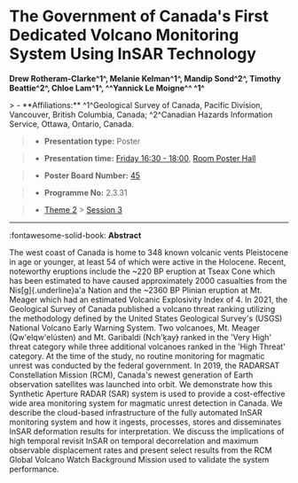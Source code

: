 # The Government of Canada's First Dedicated Volcano Monitoring System Using InSAR Technology

**Drew Rotheram-Clarke^1^, Melanie Kelman^1^, Mandip Sond^2^, Timothy Beattie^2^, Chloe Lam^1^, ^^Yannick Le Moigne^^ ^1^**

<!-- more -->> - **Affiliations:** ^1^Geological Survey of Canada, Pacific Division, Vancouver, British Columbia, Canada; ^2^Canadian Hazards Information Service, Ottawa, Ontario, Canada. 

> - **Presentation type:** Poster

> - **Presentation time:** [Friday 16:30 - 18:00](../sessions_comparison.md#__tabbed_4_6), [Room Poster Hall](../maps_venue.md#__tabbed_1_1)

> - **Poster Board Number:** [45](../map_poster_boards.md#friday)

> - **Programme No:** 2.3.31

> - [Theme 2](../theme2.md) > [Session 3](../sessions/session-2-3.md)

--- 

:fontawesome-solid-book: **Abstract**

The west coast of Canada is home to 348 known volcanic vents Pleistocene in age or younger, at least 54 of which were active in the Holocene. Recent, noteworthy eruptions include the ~220 BP eruption at Tseax Cone which has been estimated to have caused approximately 2000 casualties from the Nis[g]{.underline}a'a Nation and the ~2360 BP Plinian eruption at Mt. Meager which had an estimated Volcanic Explosivity Index of 4.
In 2021, the Geological Survey of Canada published a volcano threat ranking utilizing the methodology defined by the United States Geological Survey's (USGS) National Volcano Early Warning System. Two volcanoes, Mt. Meager (Qw'elqw'elústen) and Mt. Garibaldi (Nch'ḵay̓) ranked in the 'Very High' threat category while three additional volcanoes ranked in the 'High Threat' category. At the time of the study, no routine monitoring for magmatic unrest was conducted by the federal government.
In 2019, the RADARSAT Constellation Mission (RCM), Canada's newest generation of Earth observation satellites was launched into orbit. We demonstrate how this Synthetic Aperture RADAR (SAR) system is used to provide a cost-effective wide area monitoring system for magmatic unrest detection in Canada. We describe the cloud-based infrastructure of the fully automated InSAR monitoring system and how it ingests, processes, stores and disseminates InSAR deformation results for interpretation. We discuss the implications of high temporal revisit InSAR on temporal decorrelation and maximum observable displacement rates and present select results from the RCM Global Volcano Watch Background Mission used to validate the system performance.

